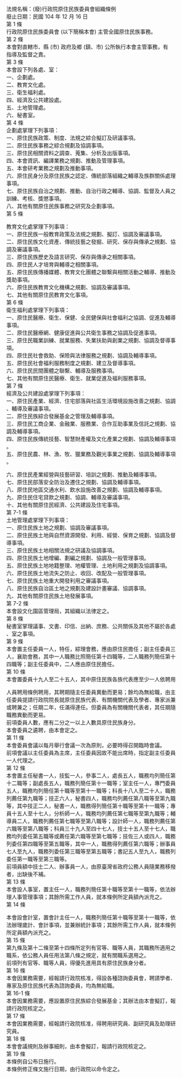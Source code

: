 法規名稱：(廢)行政院原住民族委員會組織條例  
廢止日期：民國 104 年 12 月 16 日  
第 1 條  
行政院原住民族委員會 (以下簡稱本會) 主管全國原住民族事務。  
第 2 條  
本會對直轄市、縣 (市) 政府及鄉 (鎮、市) 公所執行本會主管事務，有  
指導及監督之責。  
第 3 條  
本會設下列各處、室：  
一、企劃處。  
二、教育文化處。  
三、衛生福利處。  
四、經濟及公共建設處。  
五、土地管理處。  
六、秘書室。  
第 4 條  
企劃處掌理下列事項：  
一、原住民族政策、制度、法規之綜合擬訂及研議事項。  
二、原住民族事務之綜合規劃及協調事項。  
三、原住民相關資料之調查、蒐集、分析及出版事項。  
四、本會資訊、編譯業務之規劃、推動及管理事項。  
五、本會研考業務之規劃及推動事項。  
六、原住民身分及原住民族之認定、傳統部落組織之輔導及族群關係處理  
事項。  
七、原住民族自治之規劃、推動、自治行政之輔導、協調、監督及人員之  
訓練、考核、獎懲事項。  
八、其他有關原住民族事務之研究及企劃事項。  
第 5 條  


教育文化處掌理下列事項：  
一、原住民族一般教育政策及法規之規劃、擬訂、協調及審議事項。  
二、原住民族文化資產、傳統技藝之發掘、研究、保存與傳承之規劃、協  
調及審議事項。  
三、原住民族歷史及語言研究、保存與傳承之相關事項。  
四、原住民人才培育與輔導之相關事項。  
五、原住民族傳播媒體、教育文化團體之聯繫與相關活動之輔導、推動及  
獎助事項。  
六、原住民族教育文化機構之規劃、協調及審議事項。  
七、其他有關原住民教育文化事項。  
第 6 條  
衛生福利處掌理下列事項：  
一、原住民醫療、衛生、保健、全民健保與社會福利之協調、促進及輔導  
事項。  
二、原住民醫療網、健康促進與公共衛生事務之協調及促進事項。  
三、原住民職業訓練、就業服務、失業扶助與創業之規劃、協調及督導事  
項。  
四、原住民社會救助、保險與法律服務之規劃、協調及輔導事項。  
五、原住民社會福利服務制度之規劃、建立及督導事項。  
六、原住民民間團體之聯繫、輔導及服務事項。  
七、其他有關原住民醫療、衛生、就業促進及福利服務事項。  
第 7 條  
經濟及公共建設處掌理下列事項：  
一、原住民產業、經濟、住宅部落與社區生活環境設施改善之規劃、協調  
、輔導及審議事項。  
二、原住民族綜合發展基金之管理及輔導事項。  
三、原住民工商企業、金融業、服務業、合作互助事業及信託之規劃、協  
調及輔導事項。  
四、原住民族傳統技藝、智慧財產權及文化產業之規劃、協調及輔導事項  
。  
五、原住民農、林、漁、牧、獵業務及觀光事業之規劃、協調及輔導事項  
。  


六、原住民產業經營與技藝研習、培訓之規劃、推動及輔導事項。  
七、原住民部落安全防治及遷住之規劃、協調及輔導事項。  
八、原住民地區交通水利、飲水設施改善之規劃、協調及輔導事項。  
九、原住民住宅貸款之規劃、協調、輔導及審議事項。  
十、其他有關原住民經濟、公共建設及住宅事項。  
第 7-1 條  
土地管理處掌理下列事項：  
一、原住民族土地之規劃、協調及審議事項。  
二、原住民族土地與自然資源開發、利用、經營、保育之規劃、協調及督  
導事項。  
三、原住民族土地相關法規之研議及協調事項。  
四、原住民族土地增編、劃編之規劃、協調及一般管理事項。  
五、原住民族土地地籍整理、地權管理、土地利用之規劃及協調事項。  
六、原住民族土地流失之防止、收回、改配及一般管理事項。  
七、原住民族土地重大開發利用之審議事項。  
八、原住民族自治區土地之規劃及建設計畫審議、協調事項。  
九、其他有關原住民族土地發展事項。  
第 7-2 條  
本會設文化園區管理局，其組織以法律定之。  
第 8 條  
秘書室掌理議事、文書、印信、出納、庶務、公共關係及其他不屬於各處  
、室之事項。  
第 9 條  
本會置主任委員一人，特任，綜理會務，應由原住民擔任；副主任委員三  
人，襄助會務，其中一人職務比照簡任第十四職等，二人職務列簡任第十  
四職等；副主任委員中，二人應由原住民擔任。  
第 10 條  
本會置委員十九人至二十五人，其中原住民族各族代表應至少一人依聘用  


人員聘用條例聘用，其聘期隨主任委員異動而更易；餘均為無給職，由主  
任委員提請行政院院長就原住民族代表、有關機關代表及學者、專家派兼  
或聘兼之；任期二年，任滿得連任。但委員為有關機關代表者，其任期隨  
職務異動而更易。  
前項委員人數，應有二分之一以上人數具原住民族身分。  
本會委員之遴聘，由本會定之。  
第 11 條  
本會委員會議以每月舉行會議一次為原則，必要時得召開臨時會議。  
前項會議以主任委員為主席，主任委員因故不能出席時，指定副主任委員  
一人代理之。  
第 12 條  
本會置主任秘書一人，技監一人，參事二人，處長五人，職務均列簡任第  
十二職等；副處長五人，職務列簡任第十一職等；室主任一人，專門委員  
五人，職務均列簡任第十職等至第十一職等；科長十八人至二十人，職務  
列薦任第九職等；技正六人，秘書四人，職務均列薦任第八職等至第九職  
等，其中技正二人，秘書一人，職務得列簡任第十職等至第十一職等；專  
員十五人至十七人，分析師一人，職務均列薦任第七職等至第九職等；輔  
導員二人，職務列薦任第七職等至第八職等；設計師一人，職務列薦任第  
六職等至第八職等；科員三十九人至四十七人，技士十五人至十七人，職  
務均列委任第五職等或薦任第六職等至第七職等；技佐三人或四人，職務  
列委任第四職等至第五職等，其中一人，職務得列薦任第六職等；辦事員  
七人至九人，職務列委任第三職等至第五職等；書記五人至九人，職務列  
委任第一職等至第三職等。  
前項員額中技士二人、辦事員一人，由原臺灣省政府公務人員隨業務移撥  
者，出缺後不補。  
第 13 條  
本會設人事室，置主任一人，職務列簡任第十職等至第十一職等，依法辦  
理人事管理事項；其餘所需工作人員，就本條例所定員額內派充之。  
第 14 條  


本會設會計室，置會計主任一人，職務列簡任第十職等至第十一職等，依  
法辦理歲計、會計事項，並兼辦統計事項；其餘所需工作人員，就本條例  
所定員額內派充之。  
第 15 條  
第九條及第十二條至第十四條所定列有官等、職等人員，其職務所適用之  
職系，依公務人員任用法第八條之規定，就有關職系選用之。  
前項列有官等、職等人員，得優先進用具有原住民族身分者。  
第 16 條  
本會因業務需要，經報請行政院核准，得設各種諮詢委員會，聘請學者、  
專家及原住民族代表為諮詢委員，均為無給職。  
第 16-1 條  
本會因業務需要，應設置原住民族綜合發展基金；其辦法由本會擬訂，報  
請行政院核定之。  
第 17 條  
本會因業務需要，經報請行政院核准，得聘用研究員、副研究員及助理研  
究員。  
第 18 條  
本會會議規則及辦事細則，由本會擬訂，報請行政院核定之。  
第 19 條  
本條例自公布日施行。  
本條例修正條文施行日期，由行政院以命令定之。  



